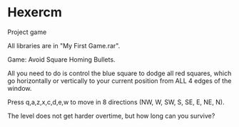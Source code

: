 # Hexercm

Project game

All libraries are in "My First Game.rar".

Game: Avoid Square Homing Bullets.

All you need to do is control the blue square to dodge all red squares, which go horizontally or vertically to your current position from ALL 4 edges of the window.

Press q,a,z,x,c,d,e,w to move in 8 directions (NW, W, SW, S, SE, E, NE, N).

The level does not get harder overtime, but how long can you survive?

